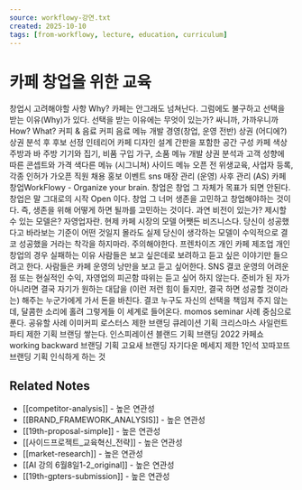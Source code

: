 ```yaml
---
source: workflowy-강연.txt
created: 2025-10-10
tags: [from-workflowy, lecture, education, curriculum]
---
```


# 카페 창업을 위한 교육

창업시 고려해야할 사항
Why?
카페는 안그래도 넘쳐난다.
그럼에도 불구하고 선택을 받는 이유(Why)가 있다.
선택을 받는 이유에는 무엇이 있는가?
싸니까, 가까우니까
How?
What?
커피 & 음료
커피
음료
메뉴 개발
경영(창업, 운영 전반)
상권 (어디에?)
상권 분석 후 후보 선정
인테리어
카페 디자인 설계
간판을 포함한 공간 구성
카페 색상
주방과 바
주방 기기와 집기, 비품 구입
가구, 소품
메뉴 개발
상권 분석과 고객 성향에 따른 콘셉트와 가격
색다른 메뉴 (시그니쳐)
사이드 메뉴
오픈 전
위생교육, 사업자 등록, 각종 인허가
가오픈
직원 채용
홍보
이벤트
sns
매장 관리 (운영)
사후 관리 (AS)
카페 창업WorkFlowy - Organize your brain.
창업은 창업 그 자체가 목표가 되면 안된다. 창업은 말 그대로의 시작 Open 이다. 창업 그 너머 생존을 고민하고 창업해야하는 것이다. 즉, 생존을 위해 어떻게 하면 될까를 고민하는 것이다.
과연 비전이 있는가? 제시할 수 있는 모델은?
자영업자란.
현제 카페 시장의 모델
어쨋든 비즈니스다. 당신이 성공했다고 바라보는 기준이 어떤 것일지 몰라도 실제 당신이 생각하는 모델이 수익적으로 결코 성공했을 거라는 착각을 하지마라. 주의해야한다.
프렌차이즈
개인 카페
제조업
개인 창업의 경우 실패하는 이유
사람들은 보고 싶은데로 보려하고 듣고 싶은 이야기만 들으려고 한다.
사람들은 카페 운영의  낭만을 보고 듣고 싶어한다. SNS
결코 운영의 어려운 점 또는 현실적인 수익, 자영업의 피곤함 따위는 듣고 싶어 하지 않는다.
준비가 된 자가 아니라면 결국 자기가 원하는 대답을 (이런 저런  힘이 들지만, 결국 하면  성공할 것이라는) 해주는 누군가에게 가서 돈을 바친다.
결코 누구도 자신의  선택을 책임져 주지 않는데, 달콤한 소리에 홀려 그렇게들  이 세계로 들어온다.
momos seminar
사례 중심으로 푼다.
공유할 사례
이미커피 로스터스
제한
브랜딩
큐레이션
기획
크리스마스 사일런트 파티
제한
기획
브랜딩
쌓는다.
인스피레이션 블랜드
기획
브랜딩
2022 카페쇼
working backward
브랜딩
기획
고요새
브랜딩
자기다운 메세지
제한
1인석
꼬따꼬뜨
브랜딩
기획
인식하게 하는 것

## Related Notes
- [[competitor-analysis]] - 높은 연관성
- [[BRAND_FRAMEWORK_ANALYSIS]] - 높은 연관성
- [[19th-proposal-simple]] - 높은 연관성
- [[사이드프로젝트_교육혁신_전략]] - 높은 연관성
- [[market-research]] - 높은 연관성
- [[AI 강의 6월8일1-2_original]] - 높은 연관성
- [[19th-gpters-submission]] - 높은 연관성
